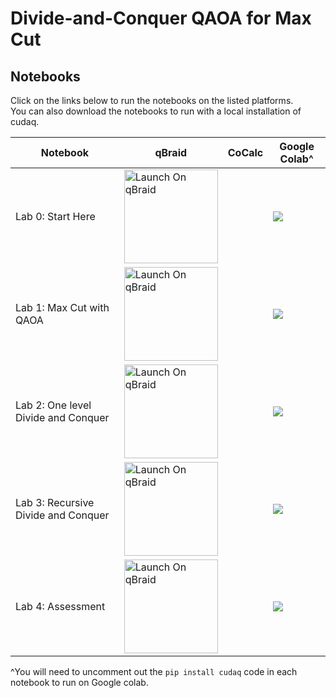# Divide-and-Conquer QAOA for Max Cut

## Notebooks
Click on the links below to run the notebooks on the listed platforms.  
You can also download the notebooks to run with a local installation of cudaq.


| Notebook    |qBraid | CoCalc  | Google Colab^ |
| ----------- | ----------- |  ----------- | ----------- |
| Lab 0: Start Here  | <a href="https://account.qbraid.com/?gitHubUrl=https://github.com/NVIDIA/cuda-q-academic.git&redirectUrl=qaoa-for-max-cut/00_StartHere.ipynb" target="_parent"><img src="https://qbraid-static.s3.amazonaws.com/logos/Launch_on_qBraid_white.png" alt="Launch On qBraid" width="150"/></a> || [![](https://colab.research.google.com/assets/colab-badge.svg)](https://colab.research.google.com/github/NVIDIA/cuda-q-academic/blob/main/qaoa-for-max-cut/00_StartHere.ipynb)|
| Lab 1: Max Cut with QAOA  |<a href="https://account.qbraid.com/?gitHubUrl=https://github.com/NVIDIA/cuda-q-academic.git&redirectUrl=qaoa-for-max-cut/01_Max-Cut-with-QAOA.ipynb" target="_parent"><img src="https://qbraid-static.s3.amazonaws.com/logos/Launch_on_qBraid_white.png" alt="Launch On qBraid" width="150"/></a> | | [![](https://colab.research.google.com/assets/colab-badge.svg)](https://colab.research.google.com/github/NVIDIA/cuda-q-academic/blob/main/qaoa-for-max-cut/01_Max-Cut-with-QAOA.ipynb)|
| Lab 2: One level Divide and Conquer |<a href="https://account.qbraid.com/?gitHubUrl=https://github.com/NVIDIA/cuda-q-academic.git&redirectUrl=qaoa-for-max-cut/02_One-level-divide-and-conquer-QAOA.ipynb" target="_parent"><img src="https://qbraid-static.s3.amazonaws.com/logos/Launch_on_qBraid_white.png" alt="Launch On qBraid" width="150"/></a> | |  [![](https://colab.research.google.com/assets/colab-badge.svg)](https://colab.research.google.com/github/NVIDIA/cuda-q-academic/blob/main/qaoa-for-max-cut/02_One-level-divide-and-conquer-QAOA.ipynb)|
| Lab 3: Recursive Divide and Conquer |<a href="https://account.qbraid.com/?gitHubUrl=https://github.com/NVIDIA/cuda-q-academic.git&redirectUrl=qaoa-for-max-cut/03_Recursive-divide-and-conquer.ipynb" target="_parent"><img src="https://qbraid-static.s3.amazonaws.com/logos/Launch_on_qBraid_white.png" alt="Launch On qBraid" width="150"/></a> | | [![](https://colab.research.google.com/assets/colab-badge.svg)](https://colab.research.google.com/github/NVIDIA/cuda-q-academic/blob/main/qaoa-for-max-cut/03_Recursive-divide-and-conquer.ipynb)|
| Lab 4: Assessment |<a href="https://account.qbraid.com/?gitHubUrl=https://github.com/NVIDIA/cuda-q-academic.git&redirectUrl=qaoa-for-max-cut/04_Assessment.ipynb" target="_parent"><img src="https://qbraid-static.s3.amazonaws.com/logos/Launch_on_qBraid_white.png" alt="Launch On qBraid" width="150"/></a> | |  [![](https://colab.research.google.com/assets/colab-badge.svg)](https://colab.research.google.com/github/NVIDIA/cuda-q-academic/blob/main/qaoa-for-max-cut/04_Assessment.ipynb)|

^You will need to uncomment out the `pip install cudaq` code in each notebook to run on Google colab.
